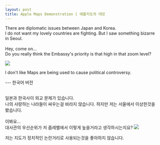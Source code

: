 ```yaml
---
layout: post
title: Apple Maps Demonstration | 애플지도의 데모
---
```


There are diplomatic issues between Japan and Korea. <br>
I do not want my lovely countries are fighting. But I saw something bizarre in Seoul.<br>
<br>
Hey, come on...<br>
Do you really think the Embassy's priority is that high in that zoom level?


<img src="https://github.com/pil0706/pil0706.github.io/blob/master/screenshots/apple_demo/embassy.gif?raw=true">

I don't like Maps are being used to cause political controversy.
<br>


--- 한국어 버전



<br>
일본과 한국사이 외교 문제가 있습니다.<br>
나의 사랑하는 나라들이 싸우는걸 바라지 않습니다.
하지만 저는 서울에서 이상한것을 봤습니다.<br>
<br>
이봐요...<br>
대사관의 우선순위가 저 줌레벨에서 이렇게 높을거라고 생각하시는지요?

<img src="https://github.com/pil0706/pil0706.github.io/blob/master/screenshots/apple_demo/embassy.gif?raw=true">

저는 지도가 정치적인 논란거리로 사용되는것을 좋아하지 않습니다.